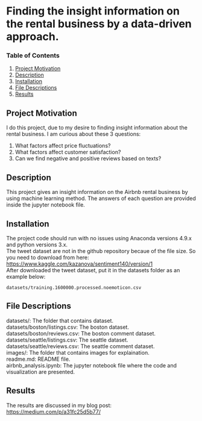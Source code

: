 # Finding the insight information on the rental business by a data-driven approach.
### Table of Contents 
1. [Project Motivation](#Project-Motivation)
2. [Description](#Description)
3. [Installation](#Installation)
4. [File Descriptions](#File-Descriptions)
5. [Results](#Results)

## Project Motivation
I do this project, due to my desire to finding insight information about the rental business. I am curious about these 3 questions:
1. What factors affect price fluctuations?
2. What factors affect customer satisfaction?
3. Can we find negative and positive reviews based on texts?

## Description
This project gives an insight information on the Airbnb rental business by using machine learning method. 
The answers of each question are provided inside the jupyter notebook file. 

## Installation
The project code should run with no issues using Anaconda versions 4.9.x and python versions 3.x. </br>
The tweet dataset are not in the github repository becaue of the file size. So you need to download from here:
https://www.kaggle.com/kazanova/sentiment140/version/1 </br>
After downloaded the tweet dataset, put it in the datasets folder as an example below: </br>
```
datasets/training.1600000.processed.noemoticon.csv
```
## File Descriptions
datasets/: The folder that contains dataset. <br/>
datasets/boston/listings.csv: The boston dataset. <br/>
datasets/boston/reviews.csv: The boston comment dataset. <br/>
datasets/seattle/listings.csv: The seattle dataset. <br/>
datasets/seattle/reviews.csv: The seattle comment dataset. <br/>
images/: The folder that contains images for explaination. <br/>
readme.md: README file. <br/>
airbnb_analysis.ipynb: The jupyter notebook file where the code and visualization are presented.

## Results
The results are discussed in my blog post: <br/>
https://medium.com/p/a31fc25d5b77/
